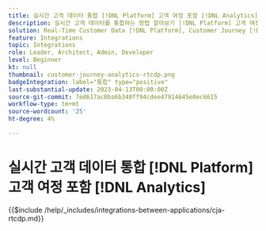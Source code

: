 ```yaml
---
title: 실시간 고객 데이터 통합 [!DNL Platform] 고객 여정 포함 [!DNL Analytics]
description: 실시간 고객 데이터를 통합하는 방법 알아보기 [!DNL Platform] 고객 여정 포함 [!DNL Analytics].
solution: Real-Time Customer Data [!DNL Platform], Customer Journey [!DNL Analytics]
feature: Integrations
topic: Integrations
role: Leader, Architect, Admin, Developer
level: Beginner
kt: null
thumbnail: customer-journey-analytics-rtcdp.png
badgeIntegration: label="통합" type="positive"
last-substantial-update: 2023-04-13T00:00:00Z
source-git-commit: 7ed617ac0ba6b340ff94cdee47914645e0ec6615
workflow-type: tm+mt
source-wordcount: '25'
ht-degree: 4%

---
```



# 실시간 고객 데이터 통합 [!DNL Platform] 고객 여정 포함 [!DNL Analytics]

{{$include /help/_includes/integrations-between-applications/cja-rtcdp.md}}
